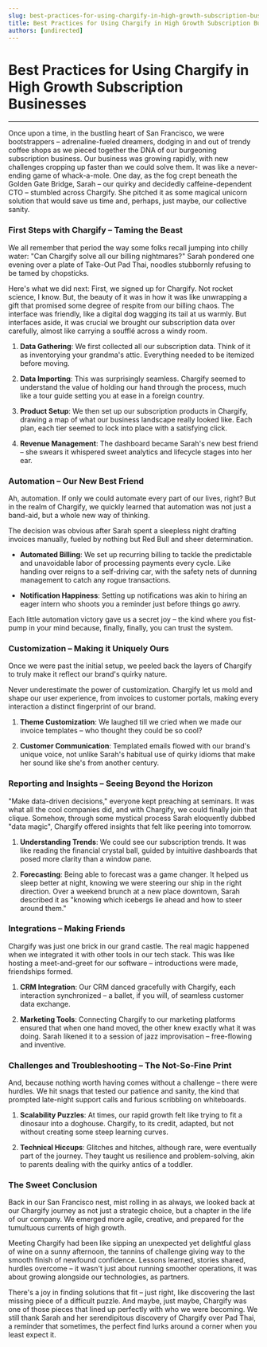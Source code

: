 ```yaml
---
slug: best-practices-for-using-chargify-in-high-growth-subscription-businesses
title: Best Practices for Using Chargify in High Growth Subscription Businesses
authors: [undirected]
---
```



# Best Practices for Using Chargify in High Growth Subscription Businesses

---

Once upon a time, in the bustling heart of San Francisco, we were bootstrappers – adrenaline-fueled dreamers, dodging in and out of trendy coffee shops as we pieced together the DNA of our burgeoning subscription business. Our business was growing rapidly, with new challenges cropping up faster than we could solve them. It was like a never-ending game of whack-a-mole. One day, as the fog crept beneath the Golden Gate Bridge, Sarah – our quirky and decidedly caffeine-dependent CTO – stumbled across Chargify. She pitched it as some magical unicorn solution that would save us time and, perhaps, just maybe, our collective sanity.

### First Steps with Chargify – Taming the Beast

We all remember that period the way some folks recall jumping into chilly water: "Can Chargify solve all our billing nightmares?" Sarah pondered one evening over a plate of Take-Out Pad Thai, noodles stubbornly refusing to be tamed by chopsticks. 

Here's what we did next: First, we signed up for Chargify. Not rocket science, I know. But, the beauty of it was in how it was like unwrapping a gift that promised some degree of respite from our billing chaos. The interface was friendly, like a digital dog wagging its tail at us warmly. But interfaces aside, it was crucial we brought our subscription data over carefully, almost like carrying a soufflé across a windy room.

1. **Data Gathering**: We first collected all our subscription data. Think of it as inventorying your grandma's attic. Everything needed to be itemized before moving.
   
2. **Data Importing**: This was surprisingly seamless. Chargify seemed to understand the value of holding our hand through the process, much like a tour guide setting you at ease in a foreign country.

3. **Product Setup**: We then set up our subscription products in Chargify, drawing a map of what our business landscape really looked like. Each plan, each tier seemed to lock into place with a satisfying click.

4. **Revenue Management**: The dashboard became Sarah's new best friend – she swears it whispered sweet analytics and lifecycle stages into her ear.

### Automation – Our New Best Friend

Ah, automation. If only we could automate every part of our lives, right? But in the realm of Chargify, we quickly learned that automation was not just a band-aid, but a whole new way of thinking. 

The decision was obvious after Sarah spent a sleepless night drafting invoices manually, fueled by nothing but Red Bull and sheer determination. 

- **Automated Billing**: We set up recurring billing to tackle the predictable and unavoidable labor of processing payments every cycle. Like handing over reigns to a self-driving car, with the safety nets of dunning management to catch any rogue transactions.

- **Notification Happiness**: Setting up notifications was akin to hiring an eager intern who shoots you a reminder just before things go awry. 

Each little automation victory gave us a secret joy – the kind where you fist-pump in your mind because, finally, finally, you can trust the system.

### Customization – Making it Uniquely Ours

Once we were past the initial setup, we peeled back the layers of Chargify to truly make it reflect our brand's quirky nature. 

Never underestimate the power of customization. Chargify let us mold and shape our user experience, from invoices to customer portals, making every interaction a distinct fingerprint of our brand.

1. **Theme Customization**: We laughed till we cried when we made our invoice templates – who thought they could be so cool? 
   
2. **Customer Communication**: Templated emails flowed with our brand's unique voice, not unlike Sarah's habitual use of quirky idioms that make her sound like she's from another century.

### Reporting and Insights – Seeing Beyond the Horizon

"Make data-driven decisions," everyone kept preaching at seminars. It was what all the cool companies did, and with Chargify, we could finally join that clique. Somehow, through some mystical process Sarah eloquently dubbed "data magic", Chargify offered insights that felt like peering into tomorrow.

1. **Understanding Trends**: We could see our subscription trends. It was like reading the financial crystal ball, guided by intuitive dashboards that posed more clarity than a window pane.
   
2. **Forecasting**: Being able to forecast was a game changer. It helped us sleep better at night, knowing we were steering our ship in the right direction. Over a weekend brunch at a new place downtown, Sarah described it as "knowing which icebergs lie ahead and how to steer around them."

### Integrations – Making Friends

Chargify was just one brick in our grand castle. The real magic happened when we integrated it with other tools in our tech stack. This was like hosting a meet-and-greet for our software – introductions were made, friendships formed.

1. **CRM Integration**: Our CRM danced gracefully with Chargify, each interaction synchronized – a ballet, if you will, of seamless customer data exchange.
   
2. **Marketing Tools**: Connecting Chargify to our marketing platforms ensured that when one hand moved, the other knew exactly what it was doing. Sarah likened it to a session of jazz improvisation – free-flowing and inventive.

### Challenges and Troubleshooting – The Not-So-Fine Print

And, because nothing worth having comes without a challenge – there were hurdles. We hit snags that tested our patience and sanity, the kind that prompted late-night support calls and furious scribbling on whiteboards.

1. **Scalability Puzzles**: At times, our rapid growth felt like trying to fit a dinosaur into a doghouse. Chargify, to its credit, adapted, but not without creating some steep learning curves.

2. **Technical Hiccups**: Glitches and hitches, although rare, were eventually part of the journey. They taught us resilience and problem-solving, akin to parents dealing with the quirky antics of a toddler.

### The Sweet Conclusion

Back in our San Francisco nest, mist rolling in as always, we looked back at our Chargify journey as not just a strategic choice, but a chapter in the life of our company. We emerged more agile, creative, and prepared for the tumultuous currents of high growth.

Meeting Chargify had been like sipping an unexpected yet delightful glass of wine on a sunny afternoon, the tannins of challenge giving way to the smooth finish of newfound confidence. Lessons learned, stories shared, hurdles overcome – it wasn't just about running smoother operations, it was about growing alongside our technologies, as partners.

There's a joy in finding solutions that fit – just right, like discovering the last missing piece of a difficult puzzle. And maybe, just maybe, Chargify was one of those pieces that lined up perfectly with who we were becoming. We still thank Sarah and her serendipitous discovery of Chargify over Pad Thai, a reminder that sometimes, the perfect find lurks around a corner when you least expect it.